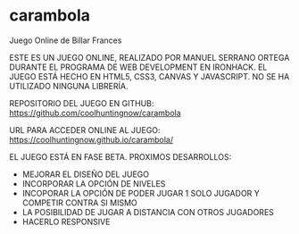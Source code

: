 # carambola
Juego Online de Billar Frances


ESTE ES UN JUEGO ONLINE, REALIZADO POR MANUEL SERRANO ORTEGA DURANTE EL PROGRAMA DE WEB DEVELOPMENT EN IRONHACK.
EL JUEGO ESTÁ HECHO EN HTML5, CSS3, CANVAS Y JAVASCRIPT. NO SE HA UTILIZADO NINGUNA LIBRERÍA.

REPOSITORIO DEL JUEGO EN GITHUB:
https://github.com/coolhuntingnow/carambola

URL PARA ACCEDER ONLINE AL JUEGO:
https://coolhuntingnow.github.io/carambola/

EL JUEGO ESTÁ EN FASE BETA.
PROXIMOS DESARROLLOS:
- MEJORAR EL DISEÑO DEL JUEGO
- INCORPORAR LA OPCIÓN DE NIVELES
- INCOPORAR LA OPCIÓN DE PODER JUGAR 1 SOLO JUGADOR Y COMPETIR CONTRA SI MISMO
- LA POSIBILIDAD DE JUGAR A DISTANCIA CON OTROS JUGADORES
- HACERLO RESPONSIVE
